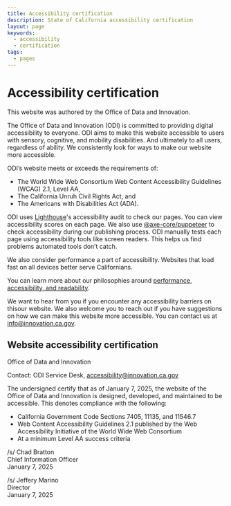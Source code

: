 ```yaml
---
title: Accessibility certification
description: State of California accessibility certification
layout: page
keywords:
  - accessibility
  - certification
tags:
  - pages
---
```

# Accessibility certification

This website was authored by the Office of Data and Innovation.

The Office of Data and Innovation (ODI) is committed to providing digital accessibility to everyone. ODI aims to make this website accessible to users with sensory, cognitive, and mobility disabilities. And ultimately to all users, regardless of ability. We consistently look for ways to make our website more accessible. 

ODI’s website meets or exceeds the requirements of:

* The World Wide Web Consortium Web Content Accessibility Guidelines (WCAG) 2.1, Level AA,
* The California Unruh Civil Rights Act, and
* The Americans with Disabilities Act (ADA).

ODI uses [Lighthouse](https://developer.chrome.com/en/docs/lighthouse/performance/performance-scoring/)'s accessibility audit to check our pages. You can view  accessibility scores on each page. We also use [@axe-core/puppeteer](https://www.npmjs.com/package/@axe-core/puppeteer) to check accessibility during our publishing process. ODI manually tests each page using accessibility tools like screen readers. This helps us find problems automated tools don’t catch.

We also consider performance a part of accessibility. Websites that load fast on all devices better serve Californians.

You can learn more about our philosophies around [performance, accessibility, and readability](https://innovation.ca.gov/page-score-info/).

We want to hear from you if you encounter any accessibility barriers on thisour website. We also welcome you to reach out if you have suggestions on how we can make this website more accessible. You can contact us at [info@innovation.ca.gov](mailto:info@innovation.ca.gov).

## Website accessibility certification

Office of Data and Innovation

Contact: ODI Service Desk, [accessibility@innovation.ca.gov](mailto:accessibility@innovation.ca.gov)

The undersigned certify that as of January 7, 2025, the website of the Office of Data and Innovation is designed, developed, and maintained to be accessible. This denotes compliance with the following:

* California Government Code Sections 7405, 11135, and 11546.7
* Web Content Accessibility Guidelines 2.1 published by the Web Accessibility Initiative of the World Wide Web Consortium
* At a minimum Level AA success criteria

/s/ Chad Bratton <br>
Chief Information Officer <br>
January 7, 2025

/s/ Jeffery Marino <br>
Director <br>
January 7, 2025
